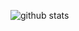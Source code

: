 
    
   ![github stats](https://github-readme-stats.vercel.app/api?username=1Firsts&show_icons=true) 

